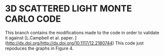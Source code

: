 #        3D SCATTERED LIGHT MONTE CARLO CODE

This branch contains the modifications made to the code in order to validate it against [L.Campbell et al. paper. ] (http://dx.doi.org/http://dx.doi.org/10.1117/12.2180744)
This code just repoduces the graphs in Figure 4.





